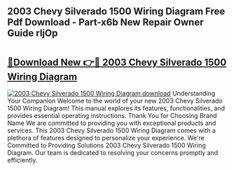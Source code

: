 ## 2003 Chevy Silverado 1500 Wiring Diagram Free Pdf Download - Part-x6b New Repair Owner Guide rljOp

# <h2><a href="http://dfkh2f.blite.top/?on=2003+Chevy+Silverado+1500+Wiring+Diagram">🔗Download New 👉🔴 2003 Chevy Silverado 1500 Wiring Diagram</a></h2>

[![2003 Chevy Silverado 1500 Wiring Diagram download](https://i.imgur.com/lujVjoI.png)](http://dfkh2f.blite.top/?on=2003+Chevy+Silverado+1500+Wiring+Diagram)
Understanding Your Companion Welcome to the world of your new 2003 Chevy Silverado 1500 Wiring Diagram! This manual explores its features, functionalities, and provides essential operating instructions. Thank You for Choosing Brand Name We are committed to providing you with exceptional products and services. This 2003 Chevy Silverado 1500 Wiring Diagram comes with a plethora of features designed to personalize your experience. We're Committed to Providing Solutions 2003 Chevy Silverado 1500 Wiring Diagram. Our team is dedicated to resolving your concerns promptly and efficiently.
